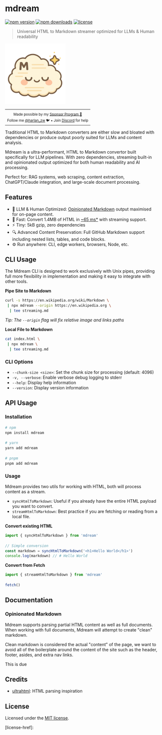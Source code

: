 <h1>mdream</h1>

[![npm version](https://img.shields.io/npm/v/mdream?color=yellow)](https://npmjs.com/package/mdream)
[![npm downloads](https://img.shields.io/npm/dm/mdream?color=yellow)](https://npm.chart.dev/mdream)
[![license](https://img.shields.io/github/license/mdream/mdream?color=yellow)](https://github.com/harlan-zw/mdream/blob/main/LICENSE.md)


> Universal HTML to Markdown streamer optimized for LLMs & Human readability

<img src=".github/logo.png" alt="mdream logo" width="200">

<p align="center">
<table>
<tbody>
<td align="center">
<sub>Made possible by my <a href="https://github.com/sponsors/harlan-zw">Sponsor Program 💖</a><br> Follow me <a href="https://twitter.com/harlan_zw">@harlan_zw</a> 🐦 • Join <a href="https://discord.gg/275MBUBvgP">Discord</a> for help</sub><br>
</td>
</tbody>
</table>
</p>

Traditional HTML to Markdown converters are either slow and bloated with dependencies or produce output poorly suited for LLMs and content analysis.

Mdream is a ultra-performant, HTML to Markdown convertor built specifically for LLM pipelines. With zero dependencies, streaming built-in and opinionated output optimized for both human readability and AI processing.

Perfect for: RAG systems, web scraping, content extraction, ChatGPT/Claude integration, and large-scale document processing.

## Features

- 🤖 LLM & Human Optimized: [Opinionated Markdown](#opinionated-markdown) output maximised for on-page content.
- 🚀 Fast: Convert 1.4MB of HTML in [~65 ms*]() with streaming support.
- ⚡ Tiny: 5kB gzip, zero dependencies
- 🔍 Advanced Content Preservation: Full GitHub Markdown support including nested lists, tables, and code blocks.
- ⚙️ Run anywhere: CLI, edge workers, browsers, Node, etc.

## CLI Usage

The Mdream CLI is designed to work exclusively with Unix pipes, providing full more flexibility in implementation
and making it easy to integrate with other tools.

**Pipe Site to Markdown**

```bash
curl -s https://en.wikipedia.org/wiki/Markdown \
 | npx mdream --origin https://en.wikipedia.org \
  | tee streaming.md
```

_Tip: The `--origin` flag will fix relative image and links paths_

**Local File to Markdown**

```bash
cat index.html \
 | npx mdream \
  | tee streaming.md
```

### CLI Options

- `--chunk-size <size>`: Set the chunk size for processing (default: 4096)
- `-v, --verbose`: Enable verbose debug logging to stderr
- `--help`: Display help information
- `--version`: Display version information

## API Usage

### Installation

```bash
# npm
npm install mdream

# yarn
yarn add mdream

# pnpm
pnpm add mdream
```

### Usage

Mdream provides two utils for working with HTML, both will process content as a stream.
- `syncHtmlToMarkdown`: Useful if you already have the entire HTML payload you want to convert.
- `streamHtmlToMarkdown`: Best practice if you are fetching or reading from a local file.

**Convert existing HTML**

```ts
import { syncHtmlToMarkdown } from 'mdream'

// Simple conversion
const markdown = syncHtmlToMarkdown('<h1>Hello World</h1>')
console.log(markdown) // # Hello World
````

**Convert from Fetch**

```ts
import { streamHtmlToMarkdown } from 'mdream'

fetch()
```

## Documentation

### Opinionated Markdown

Mdream supports parsing partial HTML content as well as full documents. When working with full documents, Mdream
will attempt to create "clean" markdown.

Clean markdown is considered the actual "content" of the page, we want to avoid all of the boilerplate
around the content of the site such as the header, footer, asides, and extra nav links.

This is due

## Credits

- [ultrahtml](https://github.com/natemoo-re/ultrahtml): HTML parsing inspiration

## License

Licensed under the [MIT license](https://github.com/mdream/mdream/blob/main/LICENSE.md).

<!-- Badges -->
[npm-version-src]: https://img.shields.io/npm/v/mdream/latest.svg?style=flat&colorA=18181B&colorB=4C9BE0
[npm-version-href]: https://npmjs.com/package/mdream

[npm-downloads-src]: https://img.shields.io/npm/dm/mdream.svg?style=flat&colorA=18181B&colorB=4C9BE0
[npm-downloads-href]: https://npmjs.com/package/mdream

[license-src]: https://github.com/mdream/mdream/blob/main/LICENSE.mdhttps://img.shields.io/github/license/mdream/mdream.svg?style=flat&colorA=18181B&colorB=4C9BE0
[license-href]:
